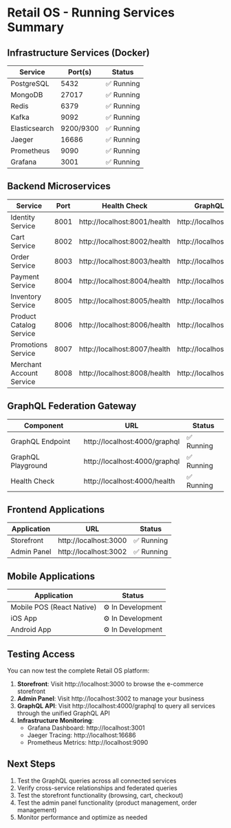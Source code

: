 # Retail OS - Running Services Summary

## Infrastructure Services (Docker)
| Service | Port(s) | Status |
|---------|---------|--------|
| PostgreSQL | 5432 | ✅ Running |
| MongoDB | 27017 | ✅ Running |
| Redis | 6379 | ✅ Running |
| Kafka | 9092 | ✅ Running |
| Elasticsearch | 9200/9300 | ✅ Running |
| Jaeger | 16686 | ✅ Running |
| Prometheus | 9090 | ✅ Running |
| Grafana | 3001 | ✅ Running |

## Backend Microservices
| Service | Port | Health Check | GraphQL Endpoint | Status |
|---------|------|--------------|------------------|--------|
| Identity Service | 8001 | http://localhost:8001/health | http://localhost:8001/graphql | ✅ Running |
| Cart Service | 8002 | http://localhost:8002/health | http://localhost:8002/graphql | ✅ Running |
| Order Service | 8003 | http://localhost:8003/health | http://localhost:8003/graphql | ✅ Running |
| Payment Service | 8004 | http://localhost:8004/health | http://localhost:8004/graphql | ✅ Running |
| Inventory Service | 8005 | http://localhost:8005/health | http://localhost:8005/graphql | ✅ Running |
| Product Catalog Service | 8006 | http://localhost:8006/health | http://localhost:8006/graphql | ✅ Running |
| Promotions Service | 8007 | http://localhost:8007/health | http://localhost:8007/graphql | ✅ Running |
| Merchant Account Service | 8008 | http://localhost:8008/health | http://localhost:8008/graphql | ✅ Running |

## GraphQL Federation Gateway
| Component | URL | Status |
|-----------|-----|--------|
| GraphQL Endpoint | http://localhost:4000/graphql | ✅ Running |
| GraphQL Playground | http://localhost:4000/graphql | ✅ Running |
| Health Check | http://localhost:4000/health | ✅ Running |

## Frontend Applications
| Application | URL | Status |
|-------------|-----|--------|
| Storefront | http://localhost:3000 | ✅ Running |
| Admin Panel | http://localhost:3002 | ✅ Running |

## Mobile Applications
| Application | Status |
|-------------|--------|
| Mobile POS (React Native) | ⚙️ In Development |
| iOS App | ⚙️ In Development |
| Android App | ⚙️ In Development |

## Testing Access
You can now test the complete Retail OS platform:

1. **Storefront**: Visit http://localhost:3000 to browse the e-commerce storefront
2. **Admin Panel**: Visit http://localhost:3002 to manage your business
3. **GraphQL API**: Visit http://localhost:4000/graphql to query all services through the unified GraphQL API
4. **Infrastructure Monitoring**:
   - Grafana Dashboard: http://localhost:3001
   - Jaeger Tracing: http://localhost:16686
   - Prometheus Metrics: http://localhost:9090

## Next Steps
1. Test the GraphQL queries across all connected services
2. Verify cross-service relationships and federated queries
3. Test the storefront functionality (browsing, cart, checkout)
4. Test the admin panel functionality (product management, order management)
5. Monitor performance and optimize as needed